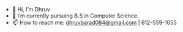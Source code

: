 - 👋 Hi, I’m Dhruv
- 👀 I’m currently pursuing B.S in Computer Science.
- 📫 How to reach me: dhruvbarad084@gmail.com | 612-559-1055
